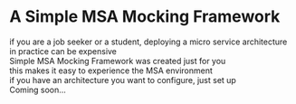 # A Simple MSA Mocking Framework
if you are a job seeker or a student, deploying a micro service architecture in practice can be expensive  
Simple MSA Mocking Framework was created just for you  
this makes it easy to experience the MSA environment  
if you have an architecture you want to configure, just set up  
Coming soon...
